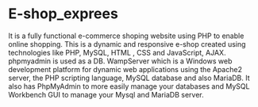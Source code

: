# E-shop_exprees

It is a fully functional e-commerce shoping website using PHP to enable online shopping. This is a  dynamic and responsive e-shop created  using technologies like PHP, MySQL, HTML , CSS  and JavaScript, AJAX.	phpmyadmin is used as a DB.  WampServer which is a Windows web development platform for dynamic web applications using the Apache2 server, the PHP scripting language, MySQL database and also MariaDB. It also has PhpMyAdmin to more easily manage your databases and MySQL Workbench GUI to manage your Mysql and MariaDB server.
